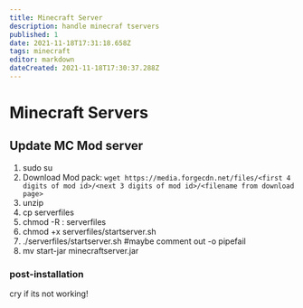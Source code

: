 ```yaml
---
title: Minecraft Server
description: handle minecraf tservers
published: 1
date: 2021-11-18T17:31:18.658Z
tags: minecraft
editor: markdown
dateCreated: 2021-11-18T17:30:37.288Z
---
```


# Minecraft Servers
##  Update MC Mod server

1. sudo su <username>
2. Download Mod pack:
   `wget https://media.forgecdn.net/files/<first 4 digits of mod id>/<next 3 digits of mod id>/<filename from download page>`
3. unzip <filename>
4. cp <filename> serverfiles
5. chmod -R <username>:<group> serverfiles
6. chmod +x serverfiles/startserver.sh
7. ./serverfiles/startserver.sh #maybe comment out -o pipefail
8. mv start-jar minecraftserver.jar

### post-installation

cry if its not working!